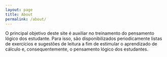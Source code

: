 ```yaml
---
layout: page
title: About
permalink: /about/
---
```


O principal objetivo deste site é auxiliar no treinamento do pensamento lógico dos estudante. Para isso, são disponibilizados periodicamente listas de exercícios e sugestões de leitura a fim de estimular o aprendizado de cálculo e, consequentemente, o pensamento lógico dos estudantes.
